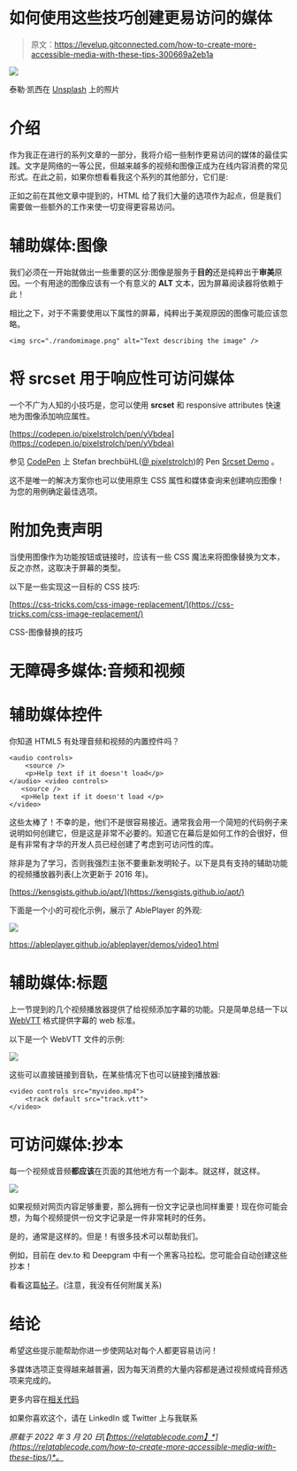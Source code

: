 # 如何使用这些技巧创建更易访问的媒体

> 原文：<https://levelup.gitconnected.com/how-to-create-more-accessible-media-with-these-tips-300669a2eb1a>

![](img/8d8415884a03fcaeb20bb2cb5ff2910c.png)

泰勒·凯西在 [Unsplash](https://unsplash.com/s/photos/multimedia?utm_source=unsplash&utm_medium=referral&utm_content=creditCopyText) 上的照片

# 介绍

作为我正在进行的系列文章的一部分，我将介绍一些制作更易访问的媒体的最佳实践。文字是网络的一等公民，但越来越多的视频和图像正成为在线内容消费的常见形式。在此之前，如果你想看看我这个系列的其他部分，它们是:

正如之前在其他文章中提到的，HTML 给了我们大量的选项作为起点，但是我们需要做一些额外的工作来使一切变得更容易访问。

# 辅助媒体:图像

我们必须在一开始就做出一些重要的区分:图像是服务于**目的**还是纯粹出于**审美**原因。一个有用途的图像应该有一个有意义的 **ALT** 文本，因为屏幕阅读器将依赖于此！

相比之下，对于不需要使用以下属性的屏幕，纯粹出于美观原因的图像可能应该忽略。

```
<img src="./randomimage.png" alt="Text describing the image" />
```

# 将 srcset 用于响应性可访问媒体

一个不广为人知的小技巧是，您可以使用 **srcset** 和 responsive attributes 快速地为图像添加响应属性。

[https://codepen.io/pixelstrolch/pen/yVbdea](https://codepen.io/pixelstrolch/pen/yVbdea)

参见 [CodePen](https://codepen.io) 上 Stefan brechbüHL([@ pixelstrolch](https://codepen.io/pixelstrolch))的 Pen [Srcset Demo](https://codepen.io/pixelstrolch/pen/yVbdea) 。

这不是唯一的解决方案你也可以使用原生 CSS 属性和媒体查询来创建响应图像！为您的用例确定最佳选项。

# 附加免责声明

当使用图像作为功能按钮或链接时，应该有一些 CSS 魔法来将图像替换为文本，反之亦然，这取决于屏幕的类型。

以下是一些实现这一目标的 CSS 技巧:

[https://css-tricks.com/css-image-replacement/](https://css-tricks.com/css-image-replacement/)

CSS-图像替换的技巧

# 无障碍多媒体:音频和视频

# 辅助媒体控件

你知道 HTML5 有处理音频和视频的内置控件吗？

```
<audio controls> 
    <source /> 
    <p>Help text if it doesn't load</p> 
</audio> <video controls> 
   <source /> 
   <p>Help text if it doesn't load </p> 
</video>
```

这些太棒了！不幸的是，他们不是很容易接近。通常我会用一个简短的代码例子来说明如何创建它，但是这是非常不必要的。知道它在幕后是如何工作的会很好，但是有非常有才华的开发人员已经创建了考虑到可访问性的库。

除非是为了学习，否则我强烈主张不要重新发明轮子。以下是具有支持的辅助功能的视频播放器列表(上次更新于 2016 年)。

[https://kensgists.github.io/apt/](https://kensgists.github.io/apt/)

下面是一个小的可视化示例，展示了 AblePlayer 的外观:

![](img/a0c5a65c6e1b03458dcb1f9b22014055.png)

https://ableplayer.github.io/ableplayer/demos/video1.html

# 辅助媒体:标题

上一节提到的几个视频播放器提供了给视频添加字幕的功能。只是简单总结一下以 [WebVTT](https://w3c.github.io/webvtt/) 格式提供字幕的 web 标准。

以下是一个 WebVTT 文件的示例:

![](img/8435d23e51442084d0a981b38231414e.png)

这些可以直接链接到音轨，在某些情况下也可以链接到播放器:

```
<video controls src="myvideo.mp4">    
    <track default src="track.vtt"> 
</video>
```

# 可访问媒体:抄本

每一个视频或音频**都应该**在页面的其他地方有一个副本。就这样，就这样。

![](img/3ae3dc635d829c98078f589335583293.png)

如果视频对网页内容足够重要，那么拥有一份文字记录也同样重要！现在你可能会想，为每个视频提供一份文字记录是一件非常耗时的任务。

是的，通常是这样的。但是！有很多技术可以帮助我们。

例如，目前在 dev.to 和 Deepgram 中有一个黑客马拉松。您可能会自动创建这些抄本！

看看这篇[帖子](https://dev.to/devteam/join-us-for-a-new-kind-of-hackathon-on-dev-brought-to-you-by-deepgram-2bjd)。(注意，我没有任何附属关系)

# 结论

希望这些提示能帮助你进一步使网站对每个人都更容易访问！

多媒体选项正变得越来越普遍，因为每天消费的大量内容都是通过视频或纯音频选项来完成的。

更多内容在[相关代码](https://relatablecode.com)

如果你喜欢这个，请在 LinkedIn 或 Twitter 上与我联系

*原载于 2022 年 3 月 20 日*[*【https://relatablecode.com】*](https://relatablecode.com/how-to-create-more-accessible-media-with-these-tips/)*。*